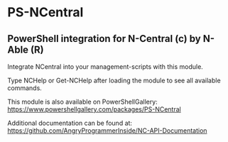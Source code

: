 # PS-NCentral
## PowerShell integration for N-Central (c) by N-Able (R)

Integrate NCentral into your management-scripts with this module.

Type NCHelp or Get-NCHelp after loading the module to see all available commands.

This module is also available on PowerShellGallery:
https://www.powershellgallery.com/packages/PS-NCentral

Additional documentation can be found at:
https://github.com/AngryProgrammerInside/NC-API-Documentation
